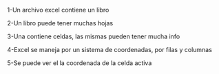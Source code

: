 1-Un archivo excel contiene un libro 

2-Un libro puede tener muchas hojas

3-Una contiene celdas, las mismas pueden tener mucha info 

4-Excel se maneja por un sistema de coordenadas, por filas y columnas 

5-Se puede ver el la coordenada de la celda activa 